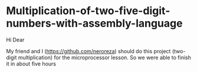# Multiplication-of-two-five-digit-numbers-with-assembly-language
Hi Dear

My friend and I (https://github.com/neroreza) should do this project (two-digit multiplication) for the microprocessor lesson. So we were able to finish it in about five hours


